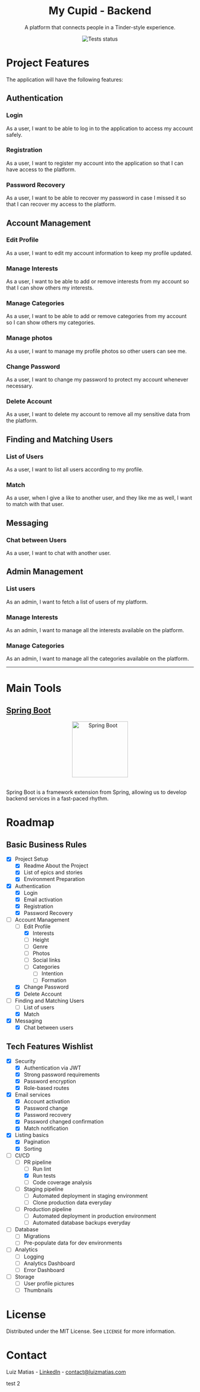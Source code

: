 <div id="top"></div>

<br />
<div align="center">
  <!-- <img src="https://i.imgur.com/42m4MaA.png" alt="Project Logo" height="150"> -->
  <h1 align="center">My Cupid - Backend</h1>
  <p align="center">
    A platform that connects people in a Tinder-style experience.
  </p>
  <img align="center" src="https://github.com/luiz-matias/my-cupid-backend/actions/workflows/maven.yml/badge.svg" alt="Tests status">
</div>

# Project Features

The application will have the following features:

## Authentication

### Login

As a user, I want to be able to log in to the application to access my account safely.

### Registration

As a user, I want to register my account into the application so that I can have access to the platform.

### Password Recovery

As a user, I want to be able to recover my password in case I missed it so that I can recover my access to the platform.

## Account Management

### Edit Profile

As a user, I want to edit my account information to keep my profile updated.

### Manage Interests

As a user, I want to be able to add or remove interests from my account so that I can show others my interests.

### Manage Categories

As a user, I want to be able to add or remove categories from my account so I can show others my categories.

### Manage photos

As a user, I want to manage my profile photos so other users can see me.

### Change Password

As a user, I want to change my password to protect my account whenever necessary.

### Delete Account

As a user, I want to delete my account to remove all my sensitive data from the platform.

## Finding and Matching Users

### List of Users

As a user, I want to list all users according to my profile.

### Match

As a user, when I give a like to another user, and they like me as well, I want to match with that user.

## Messaging

### Chat between Users

As a user, I want to chat with another user.

## Admin Management

### List users

As an admin, I want to fetch a list of users of my platform.

### Manage Interests

As an admin, I want to manage all the interests available on the platform.

### Manage Categories

As an admin, I want to manage all the categories available on the platform.
___

# Main Tools

## [Spring Boot](https://spring.io/projects/spring-boot)

<div align="center">
  <img src="https://i.imgur.com/eB4qk7Z.png" alt="Spring Boot" height="150">
</div>

<br />

Spring Boot is a framework extension from Spring, allowing us to develop backend services in a fast-paced rhythm.

# Roadmap

## Basic Business Rules

- [X] Project Setup
    - [X] Readme About the Project
    - [X] List of epics and stories
    - [X] Environment Preparation
- [X] Authentication
    - [X] Login
    - [X] Email activation
    - [X] Registration
    - [X] Password Recovery
- [ ] Account Management
    - [ ] Edit Profile
      - [X] Interests
      - [ ] Height
      - [ ] Genre
      - [ ] Photos
      - [ ] Social links
      - [ ] Categories
          - [ ] Intention
          - [ ] Formation
    - [X] Change Password
    - [X] Delete Account
- [ ] Finding and Matching Users
    - [ ] List of users
    - [X] Match
- [X] Messaging
    - [X] Chat between users

## Tech Features Wishlist

- [X] Security
    - [X] Authentication via JWT
    - [X] Strong password requirements
    - [X] Password encryption
    - [X] Role-based routes
- [X] Email services
    - [X] Account activation
    - [X] Password change
    - [X] Password recovery
    - [X] Password changed confirmation
    - [X] Match notification
- [X] Listing basics
    - [X] Pagination
    - [X] Sorting
- [ ] CI/CD
    - [ ] PR pipeline
        - [ ] Run lint
        - [X] Run tests
        - [ ] Code coverage analysis
    - [ ] Staging pipeline
        - [ ] Automated deployment in staging environment
        - [ ] Clone production data everyday
    - [ ] Production pipeline
        - [ ] Automated deployment in production environment
        - [ ] Automated database backups everyday
- [ ] Database
    - [ ] Migrations
    - [ ] Pre-populate data for dev environments
- [ ] Analytics
    - [ ] Logging
    - [ ] Analytics Dashboard
    - [ ] Error Dashboard
- [ ] Storage
    - [ ] User profile pictures
    - [ ] Thumbnails

# License

Distributed under the MIT License. See `LICENSE` for more information.

# Contact

Luiz Matias - [LinkedIn](https://www.linkedin.com/in/luizmatiasdev/) - contact@luizmatias.com

test 2

